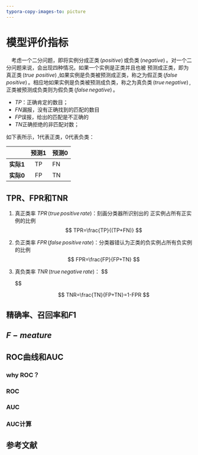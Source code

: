 ```yaml
---
typora-copy-images-to: picture
---
```


# 模型评价指标

　考虑一个二分问题，即将实例分成正类$\,(positive)\,$或负类$\,(negative)\,$。对一个二分问题来说，会出现四种情况。如果一个实例是正类并且也被 预测成正类，即为真正类$\,(true\,\, positive)\,$,如果实例是负类被预测成正类，称之为假正类$\,(false \,positive)\,$。相应地如果实例是负类被预测成负类，称之为真负类$\,(true\, negative)\,$,正类被预测成负类则为假负类$\,(false\, negative)\,$。

- $TP$：正确肯定的数目；
- $FN$漏报，没有正确找到的匹配的数目
- $FP$误报，给出的匹配是不正确的
- $TN$正确拒绝的非匹配对数；

如下表所示，1代表正类，0代表负类：

|         | 预测1  | 预测0  |
| :-----: | :--: | ---- |
| **实际1** |  TP  | FN   |
| **实际0** |  FP  | TN   |

## TPR、FPR和TNR

1. 真正类率 $TPR\,(true \,positive\,rate)$：刻画分类器所识别出的 正实例占所有正实例的比例
   $$
   TPR=\frac{TP}{(TP+FN)}
   $$

2. 负正类率 $FPR\,(false \,positive\,rate)$：分类器错认为正类的负实例占所有负实例的比例
   $$
   FPR=\frac{FP}{FP+TN}
   $$

3. 真负类率 $TNR\,(true\,negative\,rate)$：
   $$

   $$

   $$
   TNR=\frac{TN}{FP+TN}=1-FPR
   $$




## 精确率、召回率和$F1$



## $F-meature$ 




## ROC曲线和AUC

### why ROC？

### ROC

### AUC

### AUC计算



## 参考文献




